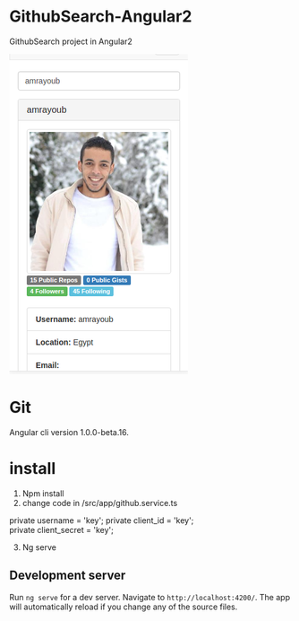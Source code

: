 # GithubSearch-Angular2
GithubSearch project in Angular2

[![solarized dualmode](https://github.com/amrayoub/GithubSearch-Angular2/blob/master/img/github.png)](#features)

# Git

Angular cli version 1.0.0-beta.16.

# install

1. Npm install
2. change code in /src/app/github.service.ts 

 private username = 'key';
 private client_id = 'key';  
 private client_secret = 'key';  


3. Ng serve

## Development server
Run `ng serve` for a dev server. Navigate to `http://localhost:4200/`. The app will automatically reload if you change any of the source files.

